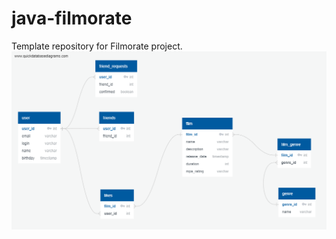 # java-filmorate
Template repository for Filmorate project.
![Database Diagram](https://github.com/Ekaterina-Gavrilova16/java-filmorate/blob/main/filmorate_database_diagram.png)
